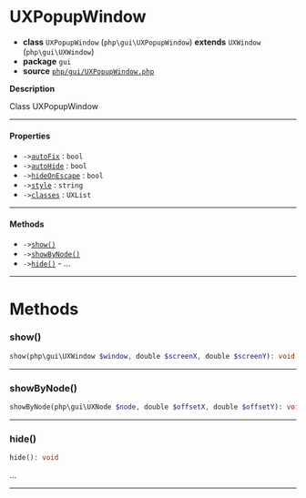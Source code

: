 # UXPopupWindow

- **class** `UXPopupWindow` (`php\gui\UXPopupWindow`) **extends** `UXWindow` (`php\gui\UXWindow`)
- **package** `gui`
- **source** [`php/gui/UXPopupWindow.php`](./src/main/resources/JPHP-INF/sdk/php/gui/UXPopupWindow.php)

**Description**

Class UXPopupWindow

---

#### Properties

- `->`[`autoFix`](#prop-autofix) : `bool`
- `->`[`autoHide`](#prop-autohide) : `bool`
- `->`[`hideOnEscape`](#prop-hideonescape) : `bool`
- `->`[`style`](#prop-style) : `string`
- `->`[`classes`](#prop-classes) : `UXList`

---

#### Methods

- `->`[`show()`](#method-show)
- `->`[`showByNode()`](#method-showbynode)
- `->`[`hide()`](#method-hide) - _..._

---
# Methods

<a name="method-show"></a>

### show()
```php
show(php\gui\UXWindow $window, double $screenX, double $screenY): void
```

---

<a name="method-showbynode"></a>

### showByNode()
```php
showByNode(php\gui\UXNode $node, double $offsetX, double $offsetY): void
```

---

<a name="method-hide"></a>

### hide()
```php
hide(): void
```
...

---
